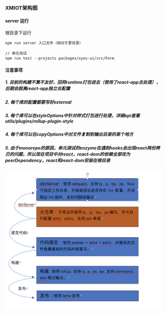 ### XMIOT架构图

#### server 运行

根目录下运行

```
npm run server 入口文件（相对于更目录）

// 单元测试
npm run test --projects packages/xyos-ui/src/Form

```

#### 注意事项

##### 1. 目前的构建不算不友好，回将runtime打包进去（使用了react-app去处理），后期会脱离react-app独立去配置

##### 2. 每个库的配置都要写好external

##### 3. 每个库可以在styleOptions中针对样式打包进行处理，详细api查看 utils/plugins/rollup-plugin-style

##### 4. 每个库可以在copyOptions中对文件复制到输出目录的某个地方

##### 5. 由于monorepo的原因，单元测试的enzyme在遇到hooks会出现react两份拷贝的问题，所以现在项目中对react，react-dom的依赖全部改为peerDependency，react和react-dom安装在根目录

![xmiot](./xmiot.png)
  
